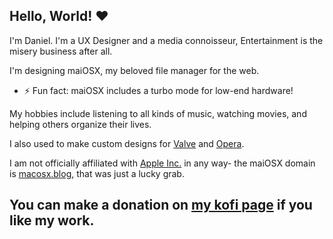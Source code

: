 ## Hello, World! ❤️

<!--
**maiosx/maiosx** is a ✨ _special_ ✨ repository because its `README.md` (this file) appears on your GitHub profile.

Here are some ideas to get you started:

- 🔭 I’m currently working on ...
- 🌱 I’m currently learning ...
- 👯 I’m looking to collaborate on ...
- 🤔 I’m looking for help with ...
- 💬 Ask me about ...
- 📫 How to reach me: ...
- 😄 Pronouns: ...
- ⚡ Fun fact: ...
-->
I'm Daniel. I'm a UX Designer and a media connoisseur, Entertainment is the misery business after all.

I'm designing maiOSX, my beloved file manager for the web.
- ⚡ Fun fact: maiOSX includes a turbo mode for low-end hardware!
  
My hobbies include listening to all kinds of music, watching movies, and helping others organize their lives.

I also used to make custom designs for [Valve](https://valvesoftware.com) and [Opera](https://opera.com).

I am not officially affiliated with [Apple Inc.](https://apple.com) in any way- the maiOSX domain is [macosx.blog](https://macosx.blog), that was just a lucky grab.

## You can make a donation on [my kofi page](https://ko-fi.com/maiosx) if you like my work.
